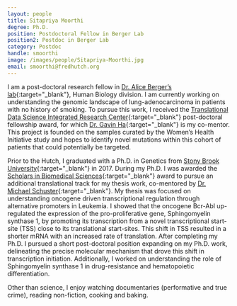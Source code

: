 ```yaml
---
layout: people
title: Sitapriya Moorthi
degree: Ph.D.
position: Postdoctoral Fellow in Berger Lab
position2: Postdoc in Berger Lab
category: Postdoc
handle: smoorthi
image: /images/people/Sitapriya-Moorthi.jpg
email: smoorthi@fredhutch.org
---
```


I am a post-doctoral research fellow in [Dr. Alice Berger’s lab](https://research.fhcrc.org/berger/en.html?_ga=2.117290063.897171873.1567703700-1382117265.1550796936){:target="_blank"}, Human Biology division. I am currently working on understanding the genomic landscape of lung-adenocarcinoma in patients with no history of smoking. To pursue this work, I received the [Translational Data Science Integrated Research Center](https://www.fredhutch.org/en/research/institutes-networks-ircs/translational-data-science-integrated-research-center.html){:target="_blank"} post-doctoral fellowship award, for which [Dr. Gavin Ha](/people/Gavin-Ha/){:target="_blank"} is my co-mentor. This project is founded on the samples curated by the Women’s Health Initiative study and hopes to identify novel mutations within this cohort of patients that could potentially be targeted. 

Prior to the Hutch, I graduated with a Ph.D. in Genetics from [Stony Brook University](https://www.stonybrook.edu/){:target="_blank"} in 2017. During my Ph.D. I was awarded the [Scholars in Biomedical Sciences](https://renaissance.stonybrookmedicine.edu/sbms){:target="_blank"} award to pursue an additional translational track for my thesis work, co-mentored by [Dr. Michael Schuster](https://www.stonybrook.edu/experts/profile/michael-schuster){:target="_blank"}. My thesis was focused on understanding oncogene driven transcriptional regulation through alternative promoters in Leukemia. I showed that the oncogene Bcr-Abl up-regulated the expression of the pro-proliferative gene, Sphingomyelin synthase 1, by promoting its transcription from a novel transcriptional start-site (TSS) close to its translational start-sites. This shift in TSS resulted in a shorter mRNA with an increased rate of translation. After completing my Ph.D. I pursued a short post-doctoral position expanding on my Ph.D. work, delineating the precise molecular mechanism that drove this shift in transcription initiation. Additionally, I worked on understanding the role of Sphingomyelin synthase 1 in drug-resistance and hematopoietic differentiation.  

Other than science, I enjoy watching documentaries (performative and true crime), reading non-fiction, cooking and baking.
